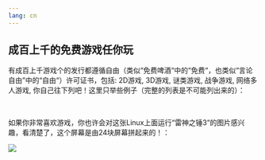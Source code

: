 ```yaml
---
lang: cn
---
```





<h2>成百上千的免费游戏任你玩</h2>

有成百上千游戏个的发行都遵循自由（类似“免费啤酒“中的“免费“，也类似“言论自由”中的“自由“）许可证书，包括: 2D游戏, 3D游戏, 谜类游戏, 战争游戏, 网络多人游戏, 你自己往下列吧！这里只举些例子（完整的列表是不可能列出来的）：

<div id="items">



<br class="clearboth" />


如果你非常喜欢游戏，你也许会对这张Linux上面运行“雷神之锤3“的图片感兴趣，看清楚了，这个屏幕是由24块屏幕拼起来的！：

<a href="Images/quake_24_screens.jpg"><img src="Images/quake_24_screens_thumbnail.jpg" /></a>




